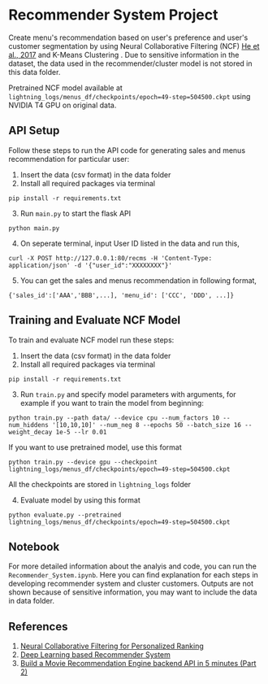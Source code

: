 # Recommender System Project
Create menu's recommendation based on user's preference and user's customer segmentation by using Neural Collaborative Filtering (NCF) [He et al., 2017](https://arxiv.org/abs/1708.05031) and K-Means Clustering
. Due to sensitive information in the dataset, the data used in the recommender/cluster model is not stored in this data folder. 

Pretrained NCF model available at `lightning_logs/menus_df/checkpoints/epoch=49-step=504500.ckpt` using NVIDIA T4 GPU on original data.

## API Setup
Follow these steps to run the API code for generating sales and menus recommendation for particular user:
1. Insert the data (csv format) in the data folder
2. Install all required packages via terminal
```
pip install -r requirements.txt
```
3. Run `main.py` to start the flask API
```
python main.py
```
4. On seperate terminal, input User ID listed in the data and run this,
```
curl -X POST http://127.0.0.1:80/recms -H 'Content-Type: application/json' -d '{"user_id":"XXXXXXXX"}'
```
5. You can get the sales and menus recommendation in following format,
```
{'sales_id':['AAA','BBB',...], 'menu_id': ['CCC', 'DDD', ...]}
```

## Training and Evaluate NCF Model
To train and evaluate NCF model run these steps:
1. Insert the data (csv format) in the data folder
2. Install all required packages via terminal
```
pip install -r requirements.txt
```
3. Run `train.py` and specify model parameters with arguments, for example if you want to train the model from beginning:
```
python train.py --path data/ --device cpu --num_factors 10 --num_hiddens '[10,10,10]' --num_neg 8 --epochs 50 --batch_size 16 --weight_decay 1e-5 --lr 0.01
```
If you want to use pretrained model, use this format
```
python train.py --device gpu --checkpoint lightning_logs/menus_df/checkpoints/epoch=49-step=504500.ckpt
```
All the checkpoints are stored in `lightning_logs` folder

4. Evaluate model by using this format
```
python evaluate.py --pretrained lightning_logs/menus_df/checkpoints/epoch=49-step=504500.ckpt
```

## Notebook
For more detailed information about the analyis and code, you can run the `Recommender_System.ipynb`. Here you can find explanation for each steps in developing recommender system and cluster customers. Outputs are not shown because of sensitive information, you may want to include the data in data folder.

## References
1. [Neural Collaborative Filtering for Personalized Ranking](https://d2l.ai/chapter_recommender-systems/neumf.html)
2. [Deep Learning based Recommender System](https://towardsdatascience.com/deep-learning-based-recommender-systems-3d120201db7e)
3. [Build a Movie Recommendation Engine backend API in 5 minutes (Part 2)](https://towardsdatascience.com/build-a-movie-recommendation-engine-backend-api-in-5-minutes-part-2-851b840bc26d)

